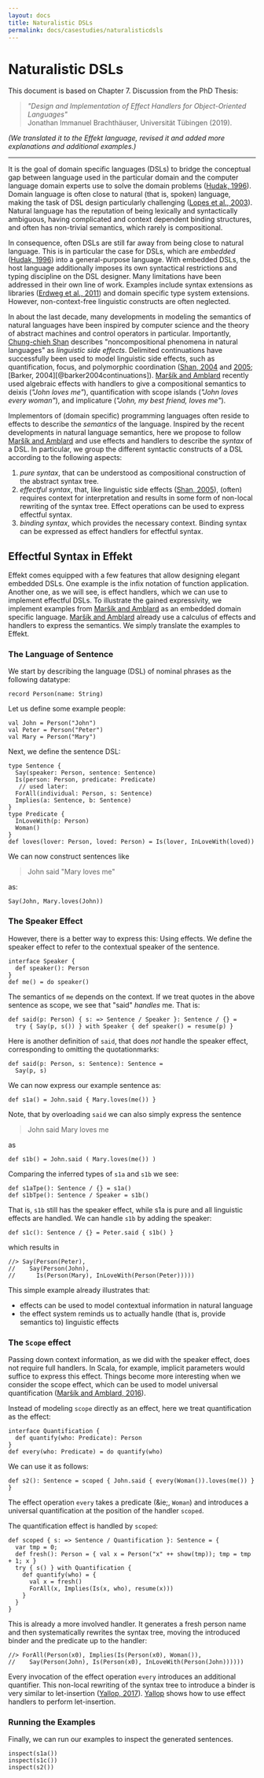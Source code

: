 ```yaml
---
layout: docs
title: Naturalistic DSLs
permalink: docs/casestudies/naturalisticdsls
---
```


# Naturalistic DSLs
This document is based on Chapter 7. Discussion from the PhD Thesis:

> _"Design and Implementation of Effect Handlers for Object-Oriented Languages"_\
> Jonathan Immanuel Brachthäuser, Universität Tübingen (2019).

_(We translated it to the Effekt language, revised it and added more explanations and additional examples.)_

---

It is the goal of domain specific languages (DSLs) to bridge the conceptual
gap between language used in the particular domain and the computer language
domain experts use to solve the domain problems ([Hudak, 1996][@hudak96building]).
Domain language is often close to natural (that is, spoken) language, making
the task of DSL design particularly challenging ([Lopes et al., 2003][@lopes2003beyond]).
Natural language has the reputation of being lexically and syntactically
ambiguous, having complicated and context dependent binding structures,
and often has non-trivial semantics, which rarely is compositional.

In consequence, often DSLs are still far away from
being close to natural language. This is in particular the case for
DSLs, which are _embedded_ ([Hudak, 1996][@hudak96building]) into a general-purpose language. With
embedded DSLs, the host language additionally imposes its own
syntactical restrictions and typing discipline on the DSL designer.
Many limitations have been addressed in their own line of work. Examples include
syntax extensions as libraries ([Erdweg et al., 2011][@erdweg11sugarj]) and domain
specific type system extensions.
However, non-context-free linguistic constructs are often neglected.

In about the last decade, many developments in modeling the semantics
of natural languages have been inspired by computer science and
the theory of abstract machines and
control operators in particular. Importantly, [Chung-chieh Shan][@shan2005linguistic]
describes "noncompositional phenomena in natural languages" as
_linguistic side effects_.
Delimited continuations
have successfully been used to model linguistic side effects, such as
quantification, focus, and polymorphic coordination ([Shan, 2004][@shan2004delimited] and [2005][@shan2005linguistic]; [Barker, 2004][@barker2004continuations]).
[Maršík and Amblard][@marvsik2016introducing] recently used algebraic
effects with handlers to give a compositional semantics to deixis
(_"John loves *me*"_), quantification with scope islands (_"John loves *every woman*"_), and
implicature (_"John, *my best friend*, loves me"_).

Implementors of (domain specific) programming languages often reside to
effects to describe the _semantics_ of the language.
Inspired by the recent developments in natural language semantics, here we
propose to follow [Maršík and Amblard][@marvsik2016introducing] and use effects and handlers to describe
the _syntax_ of a DSL. In particular, we group the different
syntactic constructs of a DSL according to the following aspects:

1. _pure syntax_, that can be understood as compositional construction of
      the abstract syntax tree.
2. _effectful syntax_, that, like linguistic side effects ([Shan, 2005][@shan2005linguistic]), (often) requires
      context for interpretation and results in some form of non-local rewriting of the
      syntax tree. Effect operations can be used to express effectful syntax.
3.  _binding syntax_, which provides the necessary context. Binding syntax can be expressed as effect handlers for effectful syntax.


## Effectful Syntax in Effekt
Effekt comes equipped with a few features that allow designing elegant embedded
DSLs. One example is the infix notation of function application. Another one,
as we will see, is effect handlers, which we can use
to implement effectful DSLs.
To illustrate the gained expressivity, we implement examples from [Maršík and Amblard][@marvsik2016introducing]
as an embedded domain specific language. [Maršík and Amblard][@marvsik2016introducing] already
use a calculus of effects and handlers to express the semantics. We simply
translate the examples to Effekt.

### The Language of Sentence
We start by describing the language (DSL) of nominal phrases as the following datatype:

```
record Person(name: String)
```

Let us define some example people:
```
val John = Person("John")
val Peter = Person("Peter")
val Mary = Person("Mary")
```

Next, we define the sentence DSL:
```
type Sentence {
  Say(speaker: Person, sentence: Sentence)
  Is(person: Person, predicate: Predicate)
   // used later:
  ForAll(individual: Person, s: Sentence)
  Implies(a: Sentence, b: Sentence)
}
type Predicate {
  InLoveWith(p: Person)
  Woman()
}
def loves(lover: Person, loved: Person) = Is(lover, InLoveWith(loved))
```

We can now construct sentences like

> John said "Mary loves me"

as:

```effekt:repl
Say(John, Mary.loves(John))
```

### The Speaker Effect
However, there is a better way to express this: Using effects.
We define the speaker effect to refer to the contextual speaker of the sentence.

```
interface Speaker {
  def speaker(): Person
}
def me() = do speaker()
```
The semantics of `me` depends on the context. If we treat quotes in the above sentence as
scope, we see that "said" _handles_ me. That is:

```
def said(p: Person) { s: => Sentence / Speaker }: Sentence / {} =
  try { Say(p, s()) } with Speaker { def speaker() = resume(p) }
```

Here is another definition of `said`, that does _not_ handle the speaker effect, corresponding
to omitting the quotationmarks:
```
def said(p: Person, s: Sentence): Sentence =
  Say(p, s)
```

We can now express our example sentence as:
```
def s1a() = John.said { Mary.loves(me()) }
```
Note, that by overloading `said` we can also simply express the sentence

> John said Mary loves me

as
```
def s1b() = John.said ( Mary.loves(me()) )
```

Comparing the inferred types of `s1a` and `s1b` we see:
```
def s1aTpe(): Sentence / {} = s1a()
def s1bTpe(): Sentence / Speaker = s1b()
```
That is, `s1b` still has the speaker effect, while s1a is pure and
all linguistic effects are handled. We can handle `s1b` by adding the speaker:

```
def s1c(): Sentence / {} = Peter.said { s1b() }
```
which results in
```
//> Say(Person(Peter),
//    Say(Person(John),
//      Is(Person(Mary), InLoveWith(Person(Peter)))))
```

This simple example already illustrates that:

- effects can be used to model contextual information in natural language
- the effect system reminds us to actually handle (that is, provide semantics to) linguistic effects


### The `Scope` effect
Passing down context information, as we did with the speaker effect,
does not require full handlers. In Scala, for example, implicit
parameters would suffice to express this effect.
Things become more interesting when we consider the scope effect,
which can be used to model universal quantification ([Maršík and Amblard, 2016][@marvsik2016introducing]).

Instead of modeling `scope` directly as an effect, here we treat quantification as the effect:
```
interface Quantification {
  def quantify(who: Predicate): Person
}
def every(who: Predicate) = do quantify(who)
```
We can use it as follows:
```
def s2(): Sentence = scoped { John.said { every(Woman()).loves(me()) } }
```
The effect operation `every` takes a predicate (&ie;, `Woman`)
and introduces a universal quantification at the position of the handler `scoped`.

The quantification effect is handled by `scoped`:
```
def scoped { s: => Sentence / Quantification }: Sentence = {
  var tmp = 0;
  def fresh(): Person = { val x = Person("x" ++ show(tmp)); tmp = tmp + 1; x }
  try { s() } with Quantification {
    def quantify(who) = {
      val x = fresh()
      ForAll(x, Implies(Is(x, who), resume(x)))
    }
  }
}
```
This is already a more involved handler. It generates a fresh person name and
then systematically rewrites the syntax tree, moving the introduced
binder and the predicate up to the handler:
```
//> ForAll(Person(x0), Implies(Is(Person(x0), Woman()),
//    Say(Person(John), Is(Person(x0), InLoveWith(Person(John))))))
```
Every invocation of the effect operation `every` introduces an additional
quantifier.
This non-local rewriting of the syntax tree to introduce a binder is very
similar to let-insertion ([Yallop, 2017][@yallop2017staged]).
[Yallop][@yallop2017staged] shows how to use effect handlers to perform let-insertion.

### Running the Examples
Finally, we can run our examples to inspect the generated sentences.
```effekt:repl
inspect(s1a())
inspect(s1c())
inspect(s2())
```

[@hudak96building]: https://doi.org/10.1145/242224.242477
[@lopes2003beyond]: https://doi.org/10.1145/966051.966058
[@marvsik2016introducing]: https://hal.archives-ouvertes.fr/hal-01079206/
[@erdweg11sugarj]: https://doi.org/10.1145/2048066.2048099
[@shan2005linguistic]: https://homes.sice.indiana.edu/ccshan/dissertation/book.pdf
[@shan2004delimited]: https://doi.org/10.48550/arXiv.cs/0404006
[@barker2014continuations]: https://archive.org/details/continuationsnat0000bark/
[@yallop2017staged]: https://doi.org/10.1145/2847538.2847546
